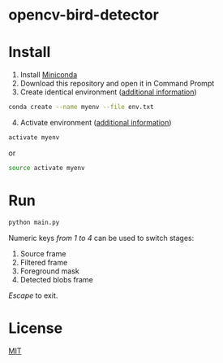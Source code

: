 # opencv-bird-detector

# Install

1. Install [Miniconda](https://conda.io/docs/user-guide/install/windows.html)
2. Download this repository and open it in Command Prompt
3. Create identical environment ([additional information](https://conda.io/docs/user-guide/tasks/manage-environments.html#building-identical-conda-environments))
```bash
conda create --name myenv --file env.txt
```
4. Activate environment ([additional information](https://conda.io/docs/user-guide/tasks/manage-environments.html#activating-an-environment))
```bash
activate myenv
```
or
```bash
source activate myenv
```

# Run

```bash
python main.py
```

Numeric keys *from 1 to 4* can be used to switch stages:

1. Source frame
2. Filtered frame
3. Foreground mask
4. Detected blobs frame

*Escape* to exit.

# License

[MIT](http://vjpr.mit-license.org)
